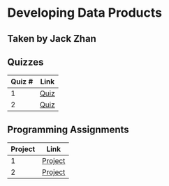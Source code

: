 # Developing Data Products
## Taken by Jack Zhan

## Quizzes
Quiz # | Link 
--- | --- 
1 | [Quiz](https://github.com/jackjzhan/datasciencecoursera/blob/master/09_Developing_Data_Products/Quizzes/Quiz1.md)
2 | [Quiz](https://github.com/jackjzhan/datasciencecoursera/blob/master/09_Developing_Data_Products/Quizzes/Quiz2.md)
## Programming Assignments 
Project | Link
--- | ---
1 | [Project](https://github.com/jackjzhan/datasciencecoursera/tree/master/09_Developing_Data_Products/Programming_Assignment/Assignment1)
2 | [Project](https://github.com/jackjzhan/datasciencecoursera/tree/master/09_Developing_Data_Products/Programming_Assignment/Assignment2)